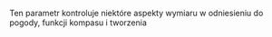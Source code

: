 Ten parametr kontroluje niektóre aspekty wymiaru w odniesieniu do pogody, funkcji kompasu i tworzenia